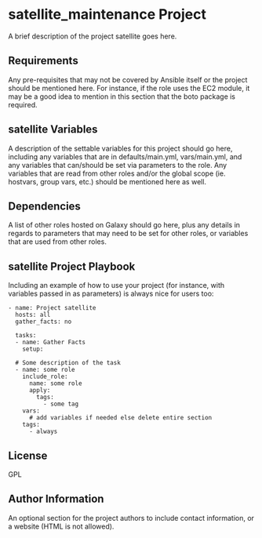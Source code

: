 satellite_maintenance Project
=========

A brief description of the project satellite goes here.

Requirements
------------

Any pre-requisites that may not be covered by Ansible itself or the project should be mentioned here. For instance, if the role uses the EC2 module, it may be a good idea to mention in this section that the boto package is required.

satellite Variables
--------------

A description of the settable variables for this project should go here, including any variables that are in defaults/main.yml, vars/main.yml, and any variables that can/should be set via parameters to the role. Any variables that are read from other roles and/or the global scope (ie. hostvars, group vars, etc.) should be mentioned here as well.

Dependencies
------------

A list of other roles hosted on Galaxy should go here, plus any details in regards to parameters that may need to be set for other roles, or variables that are used from other roles.

satellite Project Playbook
----------------

Including an example of how to use your project (for instance, with variables passed in as parameters) is always nice for users too:

    - name: Project satellite
      hosts: all
      gather_facts: no
    
      tasks:
      - name: Gather Facts
        setup:
    
      # Some description of the task
      - name: some role
        include_role:
          name: some role
          apply:
            tags:
              - some tag
        vars:
          # add variables if needed else delete entire section
        tags:
          - always

License
-------

GPL

Author Information
------------------

An optional section for the project authors to include contact information, or a website (HTML is not allowed).
